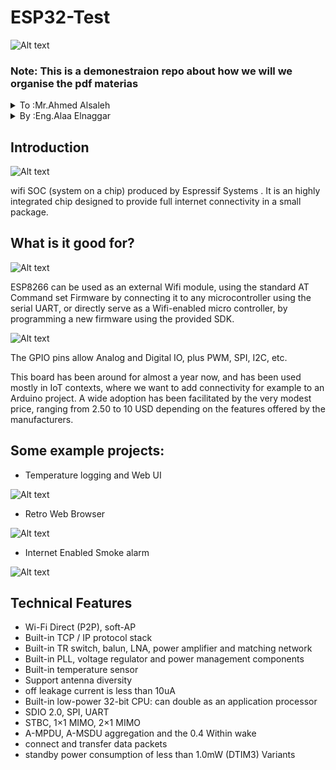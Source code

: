 # ESP32-Test
![Alt text](https://images.squarespace-cdn.com/content/v1/59b037304c0dbfb092fbe894/1573230009361-8KRM4G2CWI9FS4AQPL2J/nodemcu_front_side.JPG)
### Note: This is a demonestraion repo about how we will we organise the pdf materias 

<details>
           <summary>To  :Mr.Ahmed Alsaleh</summary>
           <p>Content 1 Content 1 Content 1 Content 1 Content 1</p>
</details>
         
<details>
           <summary>By :Eng.Alaa Elnaggar</summary>
           <p>Content 1 Content 1 Content 1 Content 1 Content 1</p>
</details>
         
## Introduction
![Alt text](https://openthread.google.cn/images/ot-contrib-espressif.png?authuser=2)

wifi SOC (system on a chip) produced by Espressif Systems . It is an highly integrated chip designed to provide full internet connectivity in a small package.

## What is it good for?
![Alt text](https://upload.wikimedia.org/wikipedia/commons/thumb/a/ae/WiFi_Logo.svg/1200px-WiFi_Logo.svg.png)

ESP8266 can be used as an external Wifi module, using the standard AT Command set Firmware by connecting it to any microcontroller using the serial UART, or directly serve as a Wifi-enabled micro controller, by programming a new firmware using the provided SDK.

![Alt text](https://i1.wp.com/randomnerdtutorials.com/wp-content/uploads/2018/08/ESP32-DOIT-DEVKIT-V1-Board-Pinout-30-GPIOs-Copy.png?w=966&ssl=1)

The GPIO pins allow Analog and Digital IO, plus PWM, SPI, I2C, etc.

This board has been around for almost a year now, and has been used mostly in IoT contexts, where we want to add connectivity for example to an Arduino project. A wide adoption has been facilitated by the very modest price, ranging from 2.50 to 10 USD depending on the features offered by the manufacturers.

## Some example projects:

* Temperature logging and Web UI


![Alt text](https://i.pinimg.com/736x/bf/2a/2a/bf2a2a2b3260f1bd94e9c85ea9f65752.jpg)

* Retro Web Browser

![Alt text](https://i.pinimg.com/736x/9d/16/7b/9d167b9e4f50215c42ef883817e997ce.jpg)

* Internet Enabled Smoke alarm

![Alt text](https://iotdesignpro.com/sites/default/files/main-image/IoT-based-Fire-Alarm-System-using-NodeMCU-ESP8266_0.jpg)

## Technical Features
* Wi-Fi Direct (P2P), soft-AP
* Built-in TCP / IP protocol stack
* Built-in TR switch, balun, LNA, power amplifier and matching network
* Built-in PLL, voltage regulator and power management components
* Built-in temperature sensor
* Support antenna diversity
* off leakage current is less than 10uA
* Built-in low-power 32-bit CPU: can double as an application processor
* SDIO 2.0, SPI, UART
* STBC, 1×1 MIMO, 2×1 MIMO
* A-MPDU, A-MSDU aggregation and the 0.4 Within wake
* connect and transfer data packets
* standby power consumption of less than 1.0mW (DTIM3)
Variants
